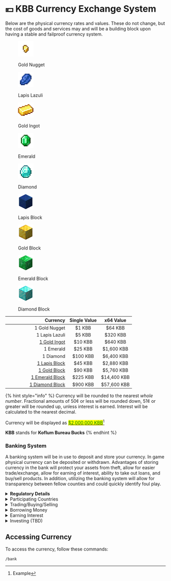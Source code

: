 # 💴 KBB Currency Exchange System

Below are the physical currency rates and values. These do not change, but the cost of goods and services may and will be a building block upon having a stable and failproof currency system.&#x20;

<div>

<figure><img src="../.gitbook/assets/gold_nugget.png" alt=""><figcaption><p>Gold Nugget</p></figcaption></figure>

 

<figure><img src="../.gitbook/assets/lapis_lazuli.png" alt=""><figcaption><p>Lapis Lazuli</p></figcaption></figure>

 

<figure><img src="../.gitbook/assets/gold_ingot.png" alt=""><figcaption><p>Gold Ingot</p></figcaption></figure>

 

<figure><img src="../.gitbook/assets/emerald.png" alt=""><figcaption><p>Emerald</p></figcaption></figure>

 

<figure><img src="../.gitbook/assets/diamond.png" alt=""><figcaption><p>Diamond</p></figcaption></figure>

 

<figure><img src="../.gitbook/assets/lapis_block.png" alt=""><figcaption><p>Lapis Block</p></figcaption></figure>

 

<figure><img src="../.gitbook/assets/gold_block.png" alt=""><figcaption><p>Gold Block</p></figcaption></figure>

 

<figure><img src="../.gitbook/assets/emerald_block.png" alt=""><figcaption><p>Emerald Block</p></figcaption></figure>

 

<figure><img src="../.gitbook/assets/diamond_block.png" alt=""><figcaption><p>Diamond Block</p></figcaption></figure>

</div>

<table><thead><tr><th width="181" align="right">Currency</th><th align="center">Single Value</th><th align="center">x64 Value</th></tr></thead><tbody><tr><td align="right">1 Gold Nugget</td><td align="center">$1 KBB</td><td align="center">$64 KBB</td></tr><tr><td align="right">1 Lapis Lazuli</td><td align="center">$5 KBB</td><td align="center">$320 KBB</td></tr><tr><td align="right"><a data-footnote-ref href="#user-content-fn-1">1 Gold Ingot</a></td><td align="center">$10 KBB</td><td align="center">$640 KBB</td></tr><tr><td align="right">1 Emerald</td><td align="center">$25 KBB</td><td align="center">$1,600 KBB</td></tr><tr><td align="right">1 Diamond</td><td align="center">$100 KBB</td><td align="center">$6,400 KBB</td></tr><tr><td align="right"><a data-footnote-ref href="#user-content-fn-2">1 Lapis Block</a></td><td align="center">$45 KBB</td><td align="center">$2,880 KBB</td></tr><tr><td align="right"><a data-footnote-ref href="#user-content-fn-3">1 Gold Block</a></td><td align="center">$90 KBB</td><td align="center">$5,760 KBB</td></tr><tr><td align="right"><a data-footnote-ref href="#user-content-fn-4">1 Emerald Block</a></td><td align="center">$225 KBB</td><td align="center">$14,400 KBB</td></tr><tr><td align="right"><a data-footnote-ref href="#user-content-fn-5">1 Diamond Block</a></td><td align="center">$900 KBB</td><td align="center">$57,600 KBB</td></tr></tbody></table>

{% hint style="info" %}
Currency will be rounded to the nearest _whole number_. Fractional amounts of 50¢ or less will be rounded down, 51¢ or greater will be rounded up, unless interest is earned. Interest will be calculated to the nearest decimal.&#x20;

Currency will be displayed as [<mark style="color:green;">$2,000,000 KBB</mark>](#user-content-fn-6)[^6]

**KBB** stands for **Koflum Bureau Bucks**
{% endhint %}

### Banking System

A banking system will be in use to deposit and store your currency. In game physical currency can be deposited or withdrawn. Advantages of storing currency in the bank will protect your assets from theft, allow for easier trade/exchange, allow for earning of interest, ability to take out loans, and buy/sell products. In addition, utilizing the banking system will allow for transparency between fellow counties and could quickly identify foul play.&#x20;

<details>

<summary><strong>Regulatory Details</strong></summary>

#### Central Bank Oversight

Barrenwood will be a central authority responsible for overseeing the entire currency system. Additionally, all countries will have full access to currency transaction records and can report any suspected foul play of a country. Complaints will be taken seriously and will result in an unbiased investigation conducted by the Koflum Data Bureau and potential members of the jury to determine the party at fault. Conviction outcomes can be levied by currency/product/land confiscation or fines determined at ruling.&#x20;

#### Licensing Requirements

All countries wishing to utilize the KBB Currency Exchange System will be required to obtain a license for trade, in addition to electing a public official for representation of said countries transactions, record keeping, and production.

#### Anti-Money Laundering Regulations

Money laundering will be strictly prohibited and any convictions may result to serious disciplinary action to be determined upon conviction of infractions.&#x20;

#### Centralized Transaction Monitoring

Each country will be responsible for transaction monitoring of fellow countries. Any suspected suspicious transactions must be reported, and a unbiased investigation will be required.&#x20;

#### Regulatory Reporting

Countries will regularly report financial data and activities to the central bank for supervision and analysis. This helps detect trends, identify risks, and ensure compliance with regulations.

</details>

<details>

<summary>Participating Countries</summary>

* Barrenwood

</details>

<details>

<summary>Trading/Buying/Selling</summary>



</details>

<details>

<summary>Borrowing Money</summary>



</details>

<details>

<summary>Earning Interest</summary>



</details>

<details>

<summary>Investing (TBD)</summary>



</details>

## Accessing Currency

To access the currency, follow these commands:&#x20;

```
/bank
```

[^1]: Equivalent to **9** Gold Nugget

[^2]: Equivalent to **9** Lapis Lazuli

[^3]: Equivalent to **9** Gold Ingot

[^4]: Equivalent to **9** Emerald

[^5]: Equivalent to **9** Diamond

[^6]: Example
